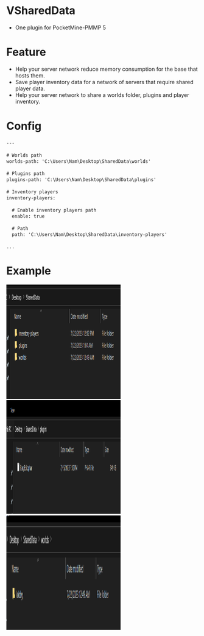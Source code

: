 # VSharedData
- One plugin for PocketMine-PMMP 5

# Feature
- Help your server network reduce memory consumption for the base that hosts them.
- Save player inventory data for a network of servers that require shared player data.
- Help your server network to share a worlds folder, plugins and player inventory.

# Config
```
---

# Worlds path
worlds-path: 'C:\Users\Nam\Desktop\SharedData\worlds'

# Plugins path
plugins-path: 'C:\Users\Nam\Desktop\SharedData\plugins'

# Inventory players
inventory-players:

  # Enable inventory players path
  enable: true

  # Path
  path: 'C:\Users\Nam\Desktop\SharedData\inventory-players'

...
```

# Example
<img src="https://github.com/VennDev/VSharedData/blob/main/images/1.png" alt="VMiningSack" height="300" width="300" />
<img src="https://github.com/VennDev/VSharedData/blob/main/images/2.png" alt="VMiningSack" height="300" width="300" />
<img src="https://github.com/VennDev/VSharedData/blob/main/images/3.png" alt="VMiningSack" height="300" width="300" />
